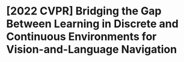 # [2022 CVPR] Bridging the Gap Between Learning in Discrete and Continuous Environments for Vision-and-Language Navigation

